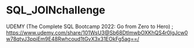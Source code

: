# SQL_JOINchallenge
UDEMY (The Complete SQL Bootcamp 2022: Go from Zero to Hero) ; https://www.udemy.com/share/101WsU3@Sb68DtlmwbOXKhQS4r0lgJcw0w78qtvJ3ppiEm9E48Rwhcoud1tGvX3x31EOkFg5ag==/
